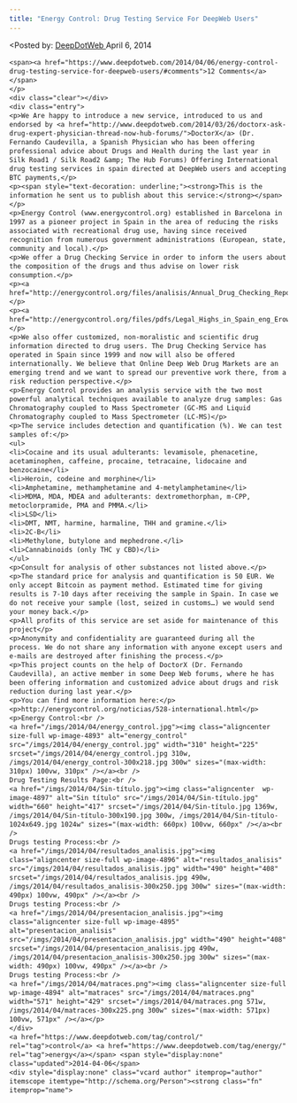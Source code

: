 ```yaml
---
title: "Energy Control: Drug Testing Service For DeepWeb Users"
---
```


<article class="post-listing post-4891 post type-post status-publish format-standard has-post-thumbnail hentry  tag-control tag-energy">
<<span>Posted by: <a href="https://www.deepdotweb.com/author/admin/" title="">DeepDotWeb </a></span>
    <span>April 6, 2014</span>
    
    <span><a href="https://www.deepdotweb.com/2014/04/06/energy-control-drug-testing-service-for-deepweb-users/#comments">12 Comments</a></span>
    </p>
    <div class="clear"></div>
    <div class="entry">
    <p>We Are happy to introduce a new service, introduced to us and endorsed by <a href="http://www.deepdotweb.com/2014/03/26/doctorx-ask-drug-expert-physician-thread-now-hub-forums/">DoctorX</a> (Dr. Fernando Caudevilla, a Spanish Physician who has been offering professional advice about Drugs and Health during the last year in Silk Road1 / Silk Road2 &amp; The Hub Forums) Offering International drug testing services in spain directed at DeepWeb users and accepting BTC payments,</p>
    <p><span style="text-decoration: underline;"><strong>This is the information he sent us to publish about this service:</strong></span></p>
    <p>Energy Control (www.energycontrol.org) established in Barcelona in 1997 as a pioneer project in Spain in the area of reducing the risks associated with recreational drug use, having since received recognition from numerous government administrations (European, state, community and local).</p>
    <p>We offer a Drug Checking Service in order to inform the users about the composition of the drugs and thus advise on lower risk consumption.</p>
    <p><a href="http://energycontrol.org/files/analisis/Annual_Drug_Checking_Report_Energy_Control_2011.pdf">http://energycontrol.org/files/analisis/Annual_Drug_Checking_Report_Energy_Control_2011.pdf</a></p>
    <p><a href="http://energycontrol.org/files/pdfs/Legal_Highs_in_Spain_eng_Erowid.pdf">http://energycontrol.org/files/pdfs/Legal_Highs_in_Spain_eng_Erowid.pdf</a></p>
    <p>We also offer customized, non-moralistic and scientific drug information directed to drug users. The Drug Checking Service has operated in Spain since 1999 and now will also be offered internationally. We believe that Online Deep Web Drug Markets are an emerging trend and we want to spread our preventive work there, from a risk reduction perspective.</p>
    <p>Energy Control provides an analysis service with the two most powerful analytical techniques available to analyze drug samples: Gas Chromatography coupled to Mass Spectrometer (GC-MS and Liquid Chromatography coupled to Mass Spectrometer (LC-MS)</p>
    <p>The service includes detection and quantification (%). We can test samples of:</p>
    <ul>
    <li>Cocaine and its usual adulterants: levamisole, phenacetine, acetaminophen, caffeine, procaine, tetracaine, lidocaine and benzocaine</li>
    <li>Heroin, codeine and morphine</li>
    <li>Amphetamine, methamphetamine and 4-metylamphetamine</li>
    <li>MDMA, MDA, MDEA and adulterants: dextromethorphan, m-CPP, metoclorpramide, PMA and PMMA.</li>
    <li>LSD</li>
    <li>DMT, NMT, harmine, harmaline, THH and gramine.</li>
    <li>2C-B</li>
    <li>Methylone, butylone and mephedrone.</li>
    <li>Cannabinoids (only THC y CBD)</li>
    </ul>
    <p>Consult for analysis of other substances not listed above.</p>
    <p>The standard price for analysis and quantification is 50 EUR. We only accept Bitcoin as payment method. Estimated time for giving results is 7-10 days after receiving the sample in Spain. In case we do not receive your sample (lost, seized in customs…) we would send your money back.</p>
    <p>All profits of this service are set aside for maintenance of this project</p>
    <p>Anonymity and confidentiality are guaranteed during all the process. We do not share any information with anyone except users and e-mails are destroyed after finishing the process.</p>
    <p>This project counts on the help of DoctorX (Dr. Fernando Caudevilla), an active member in some Deep Web forums, where he has been offering information and customized advice about drugs and risk reduction during last year.</p>
    <p>You can find more information here:</p>
    <p>http://energycontrol.org/noticias/528-international.html</p>
    <p>Energy Control:<br />
    <a href="/imgs/2014/04/energy_control.jpg"><img class="aligncenter size-full wp-image-4893" alt="energy_control" src="/imgs/2014/04/energy_control.jpg" width="310" height="225" srcset="/imgs/2014/04/energy_control.jpg 310w, /imgs/2014/04/energy_control-300x218.jpg 300w" sizes="(max-width: 310px) 100vw, 310px" /></a><br />
    Drug Testing Results Page:<br />
    <a href="/imgs/2014/04/Sin-título.jpg"><img class="aligncenter  wp-image-4897" alt="Sin título" src="/imgs/2014/04/Sin-título.jpg" width="660" height="417" srcset="/imgs/2014/04/Sin-título.jpg 1369w, /imgs/2014/04/Sin-título-300x190.jpg 300w, /imgs/2014/04/Sin-título-1024x649.jpg 1024w" sizes="(max-width: 660px) 100vw, 660px" /></a><br />
    Drugs testing Process:<br />
    <a href="/imgs/2014/04/resultados_analisis.jpg"><img class="aligncenter size-full wp-image-4896" alt="resultados_analisis" src="/imgs/2014/04/resultados_analisis.jpg" width="490" height="408" srcset="/imgs/2014/04/resultados_analisis.jpg 490w, /imgs/2014/04/resultados_analisis-300x250.jpg 300w" sizes="(max-width: 490px) 100vw, 490px" /></a><br />
    Drugs testing Process:<br />
    <a href="/imgs/2014/04/presentacion_analisis.jpg"><img class="aligncenter size-full wp-image-4895" alt="presentacion_analisis" src="/imgs/2014/04/presentacion_analisis.jpg" width="490" height="408" srcset="/imgs/2014/04/presentacion_analisis.jpg 490w, /imgs/2014/04/presentacion_analisis-300x250.jpg 300w" sizes="(max-width: 490px) 100vw, 490px" /></a><br />
    Drugs testing Process:<br />
    <a href="/imgs/2014/04/matraces.png"><img class="aligncenter size-full wp-image-4894" alt="matraces" src="/imgs/2014/04/matraces.png" width="571" height="429" srcset="/imgs/2014/04/matraces.png 571w, /imgs/2014/04/matraces-300x225.png 300w" sizes="(max-width: 571px) 100vw, 571px" /></a></p>
    </div>
    <a href="https://www.deepdotweb.com/tag/control/" rel="tag">control</a> <a href="https://www.deepdotweb.com/tag/energy/" rel="tag">energy</a></span> <span style="display:none" class="updated">2014-04-06</span>
    <div style="display:none" class="vcard author" itemprop="author" itemscope itemtype="http://schema.org/Person"><strong class="fn" itemprop="name">
    
